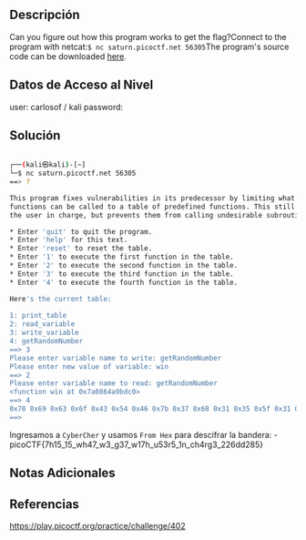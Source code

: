 ## Descripción 
Can you figure out how this program works to get the flag?Connect to the program with netcat:`$ nc saturn.picoctf.net 56305`The program's source code can be downloaded [here](https://artifacts.picoctf.net/c/526/picker-III.py).

## Datos de Acceso al Nivel
user: carlosof / kali
password:

## Solución
```bash
                                                                                                                                                                      
┌──(kali㉿kali)-[~]
└─$ nc saturn.picoctf.net 56305
==> ?

This program fixes vulnerabilities in its predecessor by limiting what
functions can be called to a table of predefined functions. This still puts
the user in charge, but prevents them from calling undesirable subroutines.

* Enter 'quit' to quit the program.
* Enter 'help' for this text.
* Enter 'reset' to reset the table.
* Enter '1' to execute the first function in the table.
* Enter '2' to execute the second function in the table.
* Enter '3' to execute the third function in the table.
* Enter '4' to execute the fourth function in the table.

Here's the current table:
  
1: print_table
2: read_variable
3: write_variable
4: getRandomNumber
==> 3
Please enter variable name to write: getRandomNumber
Please enter new value of variable: win
==> 2
Please enter variable name to read: getRandomNumber
<function win at 0x7a0864a9bdc0>
==> 4
0x70 0x69 0x63 0x6f 0x43 0x54 0x46 0x7b 0x37 0x68 0x31 0x35 0x5f 0x31 0x35 0x5f 0x77 0x68 0x34 0x37 0x5f 0x77 0x33 0x5f 0x67 0x33 0x37 0x5f 0x77 0x31 0x37 0x68 0x5f 0x75 0x35 0x33 0x72 0x35 0x5f 0x31 0x6e 0x5f 0x63 0x68 0x34 0x72 0x67 0x33 0x5f 0x32 0x32 0x36 0x64 0x64 0x32 0x38 0x35 0x7d 
==> 

```
Ingresamos a `CyberCher` y usamos `From Hex` para descifrar la bandera:
	- picoCTF{7h15_15_wh47_w3_g37_w17h_u53r5_1n_ch4rg3_226dd285}
## Notas Adicionales

## Referencias 
https://play.picoctf.org/practice/challenge/402
